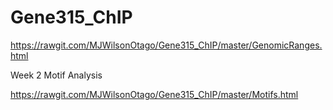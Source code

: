 # Gene315_ChIP





https://rawgit.com/MJWilsonOtago/Gene315_ChIP/master/GenomicRanges.html


Week 2 Motif Analysis

https://rawgit.com/MJWilsonOtago/Gene315_ChIP/master/Motifs.html
